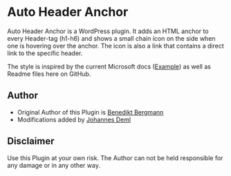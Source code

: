 # Auto Header Anchor
Auto Header Anchor is a WordPress plugin. It adds an HTML anchor to every Header-tag (h1-h6) and shows a small chain icon on the side when one is hovering over the anchor. The icon is also a link that contains a direct link to the specific header.

The style is inspired by the current Microsoft docs ([Example](https://docs.microsoft.com/en-us/power-platform/alm/overview-alm#what-is-alm)) as well as Readme files here on GitHub.

## Author
* Original Author of this Plugin is [Benedikt Bergmann](https://benediktbergmann.eu)
* Modifications added by [Johannes Deml](https://deml.io)


## Disclaimer
Use this Plugin at your own risk. The Author can not be held responsible for any damage or in any other way.
